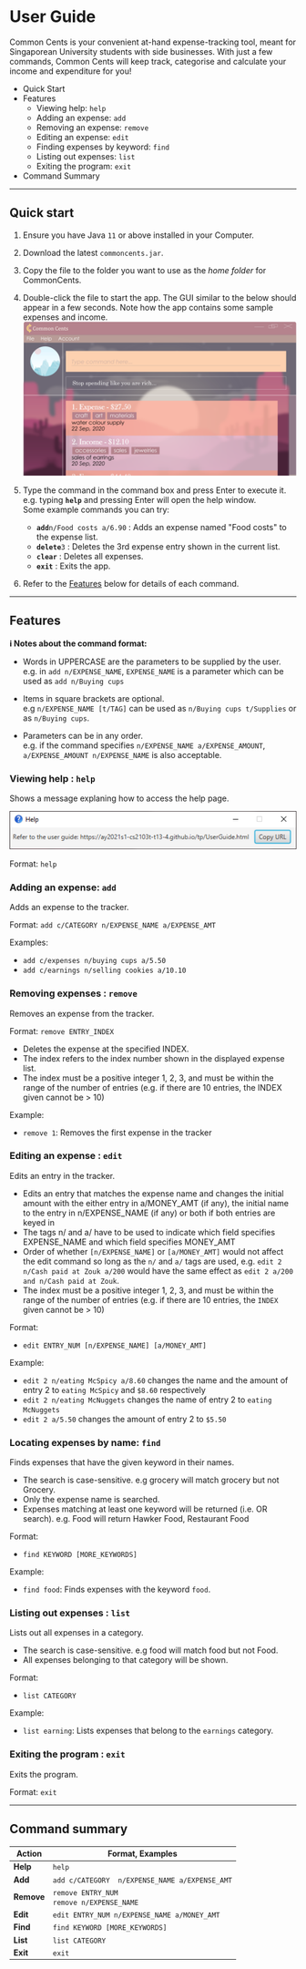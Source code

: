 # User Guide

Common Cents is your convenient at-hand expense-tracking tool, meant for Singaporean University students with side businesses. With just a few commands, Common Cents will keep track, categorise and calculate your income and expenditure for you!

* Quick Start
* Features
  * Viewing help: `help`
  * Adding an expense: `add`
  * Removing an expense: `remove`
  * Editing an expense: `edit`
  * Finding expenses by keyword: `find`
  * Listing out expenses: `list`
  * Exiting the program: `exit`
* Command Summary

--------------------------------------------------------------------------------------------------------------------

## Quick start

1. Ensure you have Java `11` or above installed in your Computer.

1. Download the latest `commoncents.jar`.

1. Copy the file to the folder you want to use as the _home folder_ for CommonCents.

1. Double-click the file to start the app. The GUI similar to the below should appear in a few seconds. Note how the app contains some sample expenses and income.<br>
   ![Ui](images/Ui.png)

1. Type the command in the command box and press Enter to execute it. e.g. typing **`help`** and pressing Enter will open the help window.<br>
   Some example commands you can try:

   * **`add`**`n/Food costs a/6.90` : Adds an expense named "Food costs" to the expense list.
   * **`delete`**`3` : Deletes the 3rd expense entry shown in the current list.
   * **`clear`** : Deletes all expenses.
   * **`exit`** : Exits the app.

1. Refer to the [Features](#features) below for details of each command.

--------------------------------------------------------------------------------------------------------------------

## Features

<div markdown="block" class="alert alert-info">

**:information_source: Notes about the command format:**<br>

* Words in UPPERCASE are the parameters to be supplied by the user.<br>
  e.g. in `add n/EXPENSE_NAME`, `EXPENSE_NAME` is a parameter which can be used as `add n/Buying cups`

* Items in square brackets are optional.<br>
  e.g `n/EXPENSE_NAME [t/TAG]` can be used as `n/Buying cups t/Supplies` or as `n/Buying cups`.

* Parameters can be in any order.<br>
  e.g. if the command specifies `n/EXPENSE_NAME a/EXPENSE_AMOUNT`, `a/EXPENSE_AMOUNT n/EXPENSE_NAME` is also acceptable.


</div>

### Viewing help : `help`

Shows a message explaning how to access the help page.

![help message](images/helpMessage.png)

Format: `help`


### Adding an expense: `add`

Adds an expense to the tracker.

Format: `add c/CATEGORY n/EXPENSE_NAME a/EXPENSE_AMT`

Examples:
* `add c/expenses n/buying cups a/5.50` 
* `add c/earnings n/selling cookies a/10.10`


### Removing expenses : `remove`

Removes an expense from the tracker.

Format: `remove ENTRY_INDEX`

* Deletes the expense at the specified INDEX.
* The index refers to the index number shown in the displayed expense list.
* The index must be a positive integer 1, 2, 3, and must be within the range of the number of entries (e.g. if there are 10 entries, the INDEX given cannot be > 10)

Example: 
* `remove 1`: Removes the first expense in the tracker


### Editing an expense : `edit`

Edits an entry in the tracker.

* Edits an entry that matches the expense name and changes the initial amount with the either entry in a/MONEY_AMT (if any), the initial name to the entry in n/EXPENSE_NAME (if any) or both if both entries are keyed in
* The tags n/ and a/ have to be used to indicate which field specifies EXPENSE_NAME and which field specifies MONEY_AMT
* Order of whether `[n/EXPENSE_NAME]` or `[a/MONEY_AMT]` would not affect the edit command so long as the `n/` and `a/` tags are used, e.g. `edit 2 n/Cash paid at Zouk a/200` would have the same effect as `edit 2 a/200 and n/Cash paid at Zouk`.
* The index must be a positive integer 1, 2, 3, and must be within the range of the number of entries (e.g. if there are 10 entries, the `INDEX` given cannot be > 10)

Format: 
* `edit ENTRY_NUM [n/EXPENSE_NAME] [a/MONEY_AMT]`


Example: 
* `edit 2 n/eating McSpicy a/8.60` changes the name and the amount of entry 2 to `eating McSpicy` and `$8.60` respectively
* `edit 2 n/eating McNuggets` changes the name of entry 2 to `eating McNuggets` 
* `edit 2 a/5.50` changes the amount of entry 2 to `$5.50`


### Locating expenses by name: `find`

Finds expenses that have the given keyword in their names.

* The search is case-sensitive. e.g grocery will match grocery but not Grocery.
* Only the expense name is searched.
* Expenses matching at least one keyword will be returned (i.e. OR search). e.g. Food will return Hawker Food, Restaurant Food

Format: 
* `find KEYWORD [MORE_KEYWORDS]`

Example:
* `find food`: Finds expenses with the keyword `food`.


### Listing out expenses : `list`

Lists out all expenses in a category. 

* The search is case-sensitive. e.g food will match food but not Food.
* All expenses belonging to that category will be shown. 

Format: 
* `list CATEGORY`

Example:
* `list earning`: Lists expenses that belong to the `earnings` category. 

### Exiting the program : `exit`

Exits the program.

Format: `exit`

--------------------------------------------------------------------------------------------------------------------

## Command summary

Action | Format, Examples
--------|------------------
**Help** | `help`
**Add** | `add c/CATEGORY  n/EXPENSE_NAME a/EXPENSE_AMT`
**Remove** | `remove ENTRY_NUM`<br>`remove n/EXPENSE_NAME`  
**Edit** | `edit ENTRY_NUM n/EXPENSE_NAME a/MONEY_AMT`
**Find** | `find KEYWORD [MORE_KEYWORDS]`
**List** | `list CATEGORY`
**Exit** | `exit`
